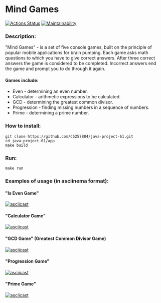 # Mind Games

[![Actions Status](https://github.com/paulvino/java-project-61/actions/workflows/hexlet-check.yml/badge.svg)](https://github.com/C5257884/java-project-61/actions)
[![Maintainability](https://api.codeclimate.com/v1/badges/746d55b7818b14290a2a/maintainability)](https://codeclimate.com/github/C5257884/java-project-61/maintainability)

### Description:
"Mind Games" - is a set of five console games, built on the principle of popular mobile applications for brain pumping.
Each game asks math questions to which you have to give correct answers. After three correct answers the game is
considered to be completed. Incorrect answers end the game and prompt you to do through it again.
#### Games include:
* Even - determining an even number.
* Calculator - arithmetic expressions to be calculated.
* GCD - determining the greatest common divisor.
* Progression - finding missing numbers in a sequence of numbers.
* Prime - determining a prime number.

### How to install:
    git clone https://github.com/C5257884/java-project-61.git
    cd java-project-61/app
    make build

### Run:
    make run 

### Examples of usage (in asciinema format):
#### "Is Even Game"
[![asciicast](https://asciinema.org/a/XU8otTBMjFGfWnlxveEiSTxaW.svg)](https://asciinema.org/a/XU8otTBMjFGfWnlxveEiSTxaW)

#### "Calculator Game"
[![asciicast](https://asciinema.org/a/6zaBflUh90Ki1qvyOFtFQXFgg.svg)](https://asciinema.org/a/6zaBflUh90Ki1qvyOFtFQXFgg)

#### "GCD Game" (Greatest Common Divisor Game)
[![asciicast](https://asciinema.org/a/zFQD3287nfZU2LxrSkTvHrx1i.svg)](https://asciinema.org/a/zFQD3287nfZU2LxrSkTvHrx1i)

#### "Progression Game"
[![asciicast](https://asciinema.org/a/c6aEN8f6n50DVx4OLLdBVckxz.svg)](https://asciinema.org/a/c6aEN8f6n50DVx4OLLdBVckxz)

#### "Prime Game"
[![asciicast](https://asciinema.org/a/tSFHzUwauldK3sKbRswSyVKXO.svg)](https://asciinema.org/a/tSFHzUwauldK3sKbRswSyVKXO)
